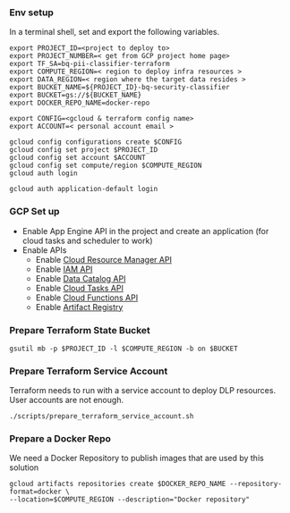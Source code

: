 ### Env setup

In a terminal shell, set and export the following variables.

```
export PROJECT_ID=<project to deploy to> 
export PROJECT_NUMBER=< get from GCP project home page>
export TF_SA=bq-pii-classifier-terraform
export COMPUTE_REGION=< region to deploy infra resources >
export DATA_REGION=< region where the target data resides >
export BUCKET_NAME=${PROJECT_ID}-bq-security-classifier
export BUCKET=gs://${BUCKET_NAME}
export DOCKER_REPO_NAME=docker-repo

export CONFIG=<gcloud & terraform config name> 
export ACCOUNT=< personal account email >  

gcloud config configurations create $CONFIG
gcloud config set project $PROJECT_ID
gcloud config set account $ACCOUNT
gcloud config set compute/region $COMPUTE_REGION
gcloud auth login

gcloud auth application-default login
```

### GCP Set up

* Enable App Engine API in the project and create an application (for cloud tasks and scheduler to work)
* Enable APIs
  * Enable [Cloud Resource Manager API](https://console.cloud.google.com/apis/library/cloudresourcemanager.googleapis.com)
  * Enable [IAM API](https://console.developers.google.com/apis/api/iam.googleapis.com/overview)
  * Enable [Data Catalog API](https://console.developers.google.com/apis/api/datacatalog.googleapis.com/overview)
  * Enable [Cloud Tasks API](https://console.developers.google.com/apis/api/cloudtasks.googleapis.com/overview)
  * Enable [Cloud Functions API](https://console.developers.google.com/apis/api/cloudfunctions.googleapis.com/overview)
  * Enable [Artifact Registry](https://console.developers.google.com/apis/api/artifactregistry.googleapis.com/overview) 


### Prepare Terraform State Bucket

```
gsutil mb -p $PROJECT_ID -l $COMPUTE_REGION -b on $BUCKET
```

### Prepare Terraform Service Account

Terraform needs to run with a service account to deploy DLP resources. User accounts are not enough.  

```
./scripts/prepare_terraform_service_account.sh
```

### Prepare a Docker Repo

We need a Docker Repository to publish images that are used by this solution

```
gcloud artifacts repositories create $DOCKER_REPO_NAME --repository-format=docker \
--location=$COMPUTE_REGION --description="Docker repository"
```